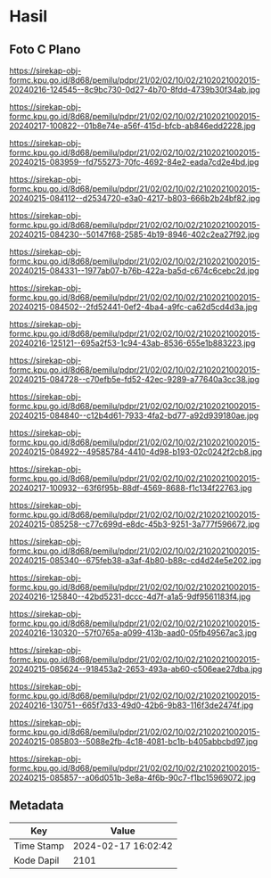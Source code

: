 # Hasil

## Foto C Plano

https://sirekap-obj-formc.kpu.go.id/8d68/pemilu/pdpr/21/02/02/10/02/2102021002015-20240216-124545--8c9bc730-0d27-4b70-8fdd-4739b30f34ab.jpg

https://sirekap-obj-formc.kpu.go.id/8d68/pemilu/pdpr/21/02/02/10/02/2102021002015-20240217-100822--01b8e74e-a56f-415d-bfcb-ab846edd2228.jpg

https://sirekap-obj-formc.kpu.go.id/8d68/pemilu/pdpr/21/02/02/10/02/2102021002015-20240215-083959--fd755273-70fc-4692-84e2-eada7cd2e4bd.jpg

https://sirekap-obj-formc.kpu.go.id/8d68/pemilu/pdpr/21/02/02/10/02/2102021002015-20240215-084112--d2534720-e3a0-4217-b803-666b2b24bf82.jpg

https://sirekap-obj-formc.kpu.go.id/8d68/pemilu/pdpr/21/02/02/10/02/2102021002015-20240215-084230--50147f68-2585-4b19-8946-402c2ea27f92.jpg

https://sirekap-obj-formc.kpu.go.id/8d68/pemilu/pdpr/21/02/02/10/02/2102021002015-20240215-084331--1977ab07-b76b-422a-ba5d-c674c6cebc2d.jpg

https://sirekap-obj-formc.kpu.go.id/8d68/pemilu/pdpr/21/02/02/10/02/2102021002015-20240215-084502--2fd52441-0ef2-4ba4-a9fc-ca62d5cd4d3a.jpg

https://sirekap-obj-formc.kpu.go.id/8d68/pemilu/pdpr/21/02/02/10/02/2102021002015-20240216-125121--695a2f53-1c94-43ab-8536-655e1b883223.jpg

https://sirekap-obj-formc.kpu.go.id/8d68/pemilu/pdpr/21/02/02/10/02/2102021002015-20240215-084728--c70efb5e-fd52-42ec-9289-a77640a3cc38.jpg

https://sirekap-obj-formc.kpu.go.id/8d68/pemilu/pdpr/21/02/02/10/02/2102021002015-20240215-084840--c12b4d61-7933-4fa2-bd77-a92d939180ae.jpg

https://sirekap-obj-formc.kpu.go.id/8d68/pemilu/pdpr/21/02/02/10/02/2102021002015-20240215-084922--49585784-4410-4d98-b193-02c0242f2cb8.jpg

https://sirekap-obj-formc.kpu.go.id/8d68/pemilu/pdpr/21/02/02/10/02/2102021002015-20240217-100932--63f6f95b-88df-4569-8688-f1c134f22763.jpg

https://sirekap-obj-formc.kpu.go.id/8d68/pemilu/pdpr/21/02/02/10/02/2102021002015-20240215-085258--c77c699d-e8dc-45b3-9251-3a777f596672.jpg

https://sirekap-obj-formc.kpu.go.id/8d68/pemilu/pdpr/21/02/02/10/02/2102021002015-20240215-085340--675feb38-a3af-4b80-b88c-cd4d24e5e202.jpg

https://sirekap-obj-formc.kpu.go.id/8d68/pemilu/pdpr/21/02/02/10/02/2102021002015-20240216-125840--42bd5231-dccc-4d7f-a1a5-9df9561183f4.jpg

https://sirekap-obj-formc.kpu.go.id/8d68/pemilu/pdpr/21/02/02/10/02/2102021002015-20240216-130320--57f0765a-a099-413b-aad0-05fb49567ac3.jpg

https://sirekap-obj-formc.kpu.go.id/8d68/pemilu/pdpr/21/02/02/10/02/2102021002015-20240215-085624--918453a2-2653-493a-ab60-c506eae27dba.jpg

https://sirekap-obj-formc.kpu.go.id/8d68/pemilu/pdpr/21/02/02/10/02/2102021002015-20240216-130751--665f7d33-49d0-42b6-9b83-116f3de2474f.jpg

https://sirekap-obj-formc.kpu.go.id/8d68/pemilu/pdpr/21/02/02/10/02/2102021002015-20240215-085803--5088e2fb-4c18-4081-bc1b-b405abbcbd97.jpg

https://sirekap-obj-formc.kpu.go.id/8d68/pemilu/pdpr/21/02/02/10/02/2102021002015-20240215-085857--a06d051b-3e8a-4f6b-90c7-f1bc15969072.jpg


## Metadata

| Key        | Value               |
| ---------- | ------------------- |
| Time Stamp | 2024-02-17 16:02:42 |
| Kode Dapil | 2101                |



